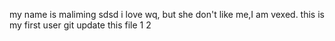 my name is maliming sdsd
i love wq, but she don't like me,I am vexed.
this is my first user git
update this file
1
2
